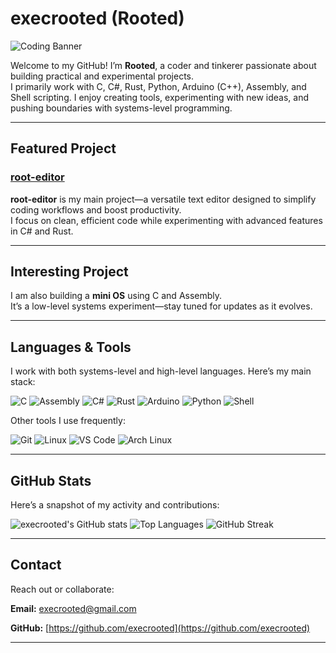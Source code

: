 # execrooted (Rooted)

![Coding Banner](https://media.giphy.com/media/3o7TKtnuHOHHUjR38Y/giphy.gif)  

Welcome to my GitHub! I’m **Rooted**, a coder and tinkerer passionate about building practical and experimental projects.  
I primarily work with C, C#, Rust, Python, Arduino (C++), Assembly, and Shell scripting. I enjoy creating tools, experimenting with new ideas, and pushing boundaries with systems-level programming.

---

## Featured Project

### [root-editor](https://github.com/execrooted/root-editor)

**root-editor** is my main project—a versatile text editor designed to simplify coding workflows and boost productivity.  
I focus on clean, efficient code while experimenting with advanced features in C# and Rust.

---

## Interesting Project

I am also building a **mini OS** using C and Assembly.  
It’s a low-level systems experiment—stay tuned for updates as it evolves.

---

## Languages & Tools

I work with both systems-level and high-level languages. Here’s my main stack:

![C](https://img.shields.io/badge/C-555555?style=for-the-badge&logo=c&logoColor=white)
![Assembly](https://img.shields.io/badge/Assembly-555555?style=for-the-badge&logo=programming&logoColor=white)
![C#](https://img.shields.io/badge/C%23-239120?style=for-the-badge&logo=c-sharp&logoColor=white)
![Rust](https://img.shields.io/badge/Rust-000000?style=for-the-badge&logo=rust&logoColor=white)
![Arduino](https://img.shields.io/badge/Arduino-D22222?style=for-the-badge&logo=arduino&logoColor=white)
![Python](https://img.shields.io/badge/Python-3776AB?style=for-the-badge&logo=python&logoColor=white)
![Shell](https://img.shields.io/badge/Shell-121011?style=for-the-badge&logo=gnu-bash&logoColor=white)

Other tools I use frequently:

![Git](https://img.shields.io/badge/Git-F05032?style=for-the-badge&logo=git&logoColor=white)
![Linux](https://img.shields.io/badge/Linux-FCC624?style=for-the-badge&logo=linux&logoColor=black)
![VS Code](https://img.shields.io/badge/VS_Code-007ACC?style=for-the-badge&logo=visual-studio-code&logoColor=white)
![Arch Linux](https://img.shields.io/badge/Arch_Linux-1793D1?style=for-the-badge&logo=arch-linux&logoColor=white)


---

## GitHub Stats

Here’s a snapshot of my activity and contributions:

![execrooted's GitHub stats](https://github-readme-stats.vercel.app/api?username=execrooted&show_icons=true&theme=radical&count_private=true)
![Top Languages](https://github-readme-stats.vercel.app/api/top-langs/?username=execrooted&layout=compact&theme=radical)
![GitHub Streak](https://github-readme-streak-stats.herokuapp.com/?user=execrooted&theme=radical)

---

## Contact

Reach out or collaborate:

**Email:** execrooted@gmail.com

**GitHub:** [https://github.com/execrooted](https://github.com/execrooted)

---

